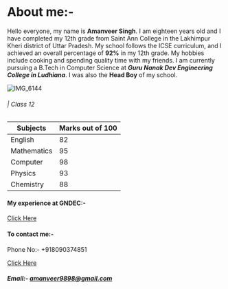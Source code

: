 # About me:-
Hello everyone, my name is **Amanveer Singh**. I am eighteen years old and I have completed my 12th grade from Saint Ann College in the Lakhimpur Kheri district of Uttar Pradesh. My school follows the ICSE curriculum, and I achieved an overall percentage of **92%** in my 12th grade. My hobbies include cooking and spending quality time with my friends. I am currently pursuing a B.Tech in Computer Science at ***Guru Nanak Dev Engineering College in Ludhiana***. I was also the **Head Boy** of my school.

![IMG_6144](https://github.com/user-attachments/assets/5122328d-247b-416e-9b42-d8395b4870c5)

###### | Class 12

|  Subjects    |Marks out of 100|
|--------------|----------------|
|  English     |    82          |
|  Mathematics |    95          |
|  Computer    |    98          |
|  Physics     |    93          |
|  Chemistry   |    88          |

#### My experience at GNDEC:-

[Click Here](https://amangndec.github.io/learning.github.io/)

#### To contact me:-

Phone No:- +918090374851

[Click Here](https://www.instagram.com/aman_veer_9898/)

##### Email:- amanveer9898@gmail.com
